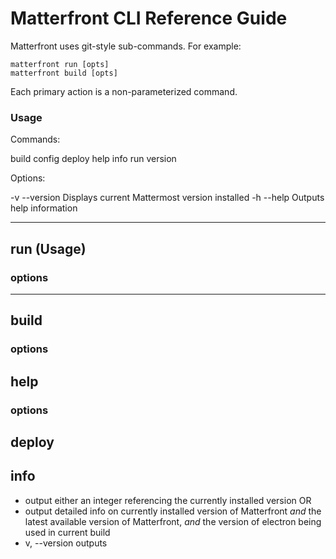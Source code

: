# Matterfront CLI Reference Guide

Matterfront uses git-style sub-commands. For example:

    matterfront run [opts]
    matterfront build [opts]

Each primary action is a non-parameterized command.

### Usage

Commands:

build
config
deploy
help
info
run
version

Options:

-v --version  Displays current Mattermost version installed
-h --help      Outputs help information

***

## run (Usage)

### options

***

## build

### options

## help

### options
## deploy

## info

- output either an integer referencing the currently installed version OR
- output detailed info on currently installed version of Matterfront *and*
the latest available version of Matterfront, *and* the version of electron
being used in current build
 - v, --version  outputs

